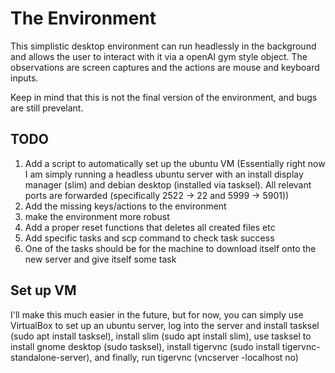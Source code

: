 # The Environment
This simplistic desktop environment can run headlessly in the background and allows the user to interact with it via a openAI gym style object. The observations are screen captures and the actions are mouse and keyboard inputs.

Keep in mind that this is not the final version of the environment, and bugs are still prevelant.



## TODO
1. Add a script to automatically set up the ubuntu VM (Essentially right now I am simply running a headless ubuntu server with an install display manager (slim) and debian desktop (installed via tasksel). All relevant ports are forwarded (specifically 2522 -> 22 and 5999 -> 5901))
2. Add the missing keys/actions to the environment
3. make the environment more robust
4. Add a proper reset functions that deletes all created files etc
5. Add specific tasks and scp command to check task success
6. One of the tasks should be for the machine to download itself onto the new server and give itself some task



## Set up VM
I'll make this much easier in the future, but for now, you can simply use VirtualBox to set up an ubuntu server, log into the server and install tasksel (sudo apt install tasksel), install slim (sudo apt install slim), use tasksel to install gnome desktop (sudo tasksel), install tigervnc (sudo install tigervnc-standalone-server), and finally, run tigervnc (vncserver -localhost no)